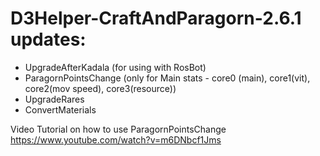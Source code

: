 # D3Helper-CraftAndParagorn-2.6.1 updates:

- UpgradeAfterKadala (for using with RosBot)
- ParagornPointsChange (only for Main stats - core0 (main), core1(vit), core2(mov speed), core3(resource))
- UpgradeRares
- ConvertMaterials

Video Tutorial on how to use ParagornPointsChange
https://www.youtube.com/watch?v=m6DNbcf1Jms
